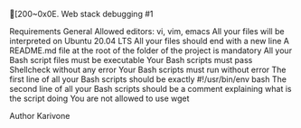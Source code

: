 [200~0x0E. Web stack debugging #1


Requirements
General Allowed editors: vi, vim, emacs All your files will be interpreted on Ubuntu 20.04 LTS All your files should end with a new line A README.md file at the root of the folder of the project is mandatory All your Bash script files must be executable Your Bash scripts must pass Shellcheck without any error Your Bash scripts must run without error The first line of all your Bash scripts should be exactly #!/usr/bin/env bash The second line of all your Bash scripts should be a comment explaining what is the script doing You are not allowed to use wget

Author
Karivone
